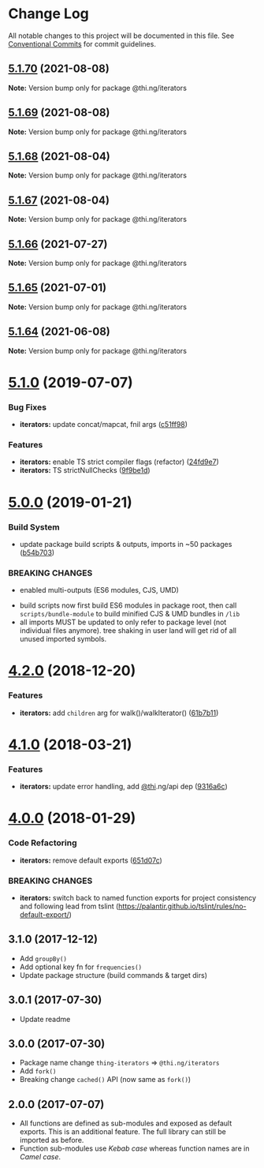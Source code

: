 # Change Log

All notable changes to this project will be documented in this file.
See [Conventional Commits](https://conventionalcommits.org) for commit guidelines.

## [5.1.70](https://github.com/thi-ng/umbrella/compare/@thi.ng/iterators@5.1.69...@thi.ng/iterators@5.1.70) (2021-08-08)

**Note:** Version bump only for package @thi.ng/iterators





## [5.1.69](https://github.com/thi-ng/umbrella/compare/@thi.ng/iterators@5.1.68...@thi.ng/iterators@5.1.69) (2021-08-08)

**Note:** Version bump only for package @thi.ng/iterators





## [5.1.68](https://github.com/thi-ng/umbrella/compare/@thi.ng/iterators@5.1.67...@thi.ng/iterators@5.1.68) (2021-08-04)

**Note:** Version bump only for package @thi.ng/iterators





## [5.1.67](https://github.com/thi-ng/umbrella/compare/@thi.ng/iterators@5.1.66...@thi.ng/iterators@5.1.67) (2021-08-04)

**Note:** Version bump only for package @thi.ng/iterators





## [5.1.66](https://github.com/thi-ng/umbrella/compare/@thi.ng/iterators@5.1.65...@thi.ng/iterators@5.1.66) (2021-07-27)

**Note:** Version bump only for package @thi.ng/iterators





## [5.1.65](https://github.com/thi-ng/umbrella/compare/@thi.ng/iterators@5.1.64...@thi.ng/iterators@5.1.65) (2021-07-01)

**Note:** Version bump only for package @thi.ng/iterators





## [5.1.64](https://github.com/thi-ng/umbrella/compare/@thi.ng/iterators@5.1.63...@thi.ng/iterators@5.1.64) (2021-06-08)

**Note:** Version bump only for package @thi.ng/iterators





# [5.1.0](https://github.com/thi-ng/umbrella/compare/@thi.ng/iterators@5.0.19...@thi.ng/iterators@5.1.0) (2019-07-07)

### Bug Fixes

* **iterators:** update concat/mapcat, fnil args ([c51ff98](https://github.com/thi-ng/umbrella/commit/c51ff98))

### Features

* **iterators:** enable TS strict compiler flags (refactor) ([24fd9e7](https://github.com/thi-ng/umbrella/commit/24fd9e7))
* **iterators:** TS strictNullChecks ([9f9be1d](https://github.com/thi-ng/umbrella/commit/9f9be1d))

# [5.0.0](https://github.com/thi-ng/umbrella/compare/@thi.ng/iterators@4.2.4...@thi.ng/iterators@5.0.0) (2019-01-21)

### Build System

* update package build scripts & outputs, imports in ~50 packages ([b54b703](https://github.com/thi-ng/umbrella/commit/b54b703))

### BREAKING CHANGES

* enabled multi-outputs (ES6 modules, CJS, UMD)

- build scripts now first build ES6 modules in package root, then call
  `scripts/bundle-module` to build minified CJS & UMD bundles in `/lib`
- all imports MUST be updated to only refer to package level
  (not individual files anymore). tree shaking in user land will get rid of
  all unused imported symbols.

# [4.2.0](https://github.com/thi-ng/umbrella/compare/@thi.ng/iterators@4.1.40...@thi.ng/iterators@4.2.0) (2018-12-20)

### Features

* **iterators:** add `children` arg for walk()/walkIterator() ([61b7b11](https://github.com/thi-ng/umbrella/commit/61b7b11))

<a name="4.1.0"></a>
# [4.1.0](https://github.com/thi-ng/umbrella/compare/@thi.ng/iterators@4.0.7...@thi.ng/iterators@4.1.0) (2018-03-21)

### Features

* **iterators:** update error handling, add [@thi](https://github.com/thi).ng/api dep ([9316a6c](https://github.com/thi-ng/umbrella/commit/9316a6c))

<a name="4.0.0"></a>
# [4.0.0](https://github.com/thi-ng/umbrella/compare/@thi.ng/iterators@3.2.4...@thi.ng/iterators@4.0.0) (2018-01-29)

### Code Refactoring

* **iterators:** remove default exports ([651d07c](https://github.com/thi-ng/umbrella/commit/651d07c))

### BREAKING CHANGES

* **iterators:** switch back to named function exports for project consistency
and following lead from tslint (https://palantir.github.io/tslint/rules/no-default-export/)

## 3.1.0 (2017-12-12)

- Add `groupBy()`
- Add optional key fn for `frequencies()`
- Update package structure (build commands & target dirs)

## 3.0.1 (2017-07-30)

- Update readme

## 3.0.0 (2017-07-30)

- Package name change `thing-iterators` => `@thi.ng/iterators`
- Add `fork()`
- Breaking change `cached()` API (now same as `fork()`)

## 2.0.0 (2017-07-07)

- All functions are defined as sub-modules and exposed as default exports. This is an additional feature. The full library can still be imported as before.
- Function sub-modules use *Kebab case* whereas function names are in *Camel case*.
